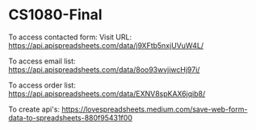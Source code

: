 # CS1080-Final

To access contacted form:
Visit URL: https://api.apispreadsheets.com/data/j9XFtb5nxjUVuW4L/

To access email list:
https://api.apispreadsheets.com/data/8oo93wvjiwcHj97i/

To access order list:
https://api.apispreadsheets.com/data/EXNV8spKAX6jqib8/ 

To create api's:
https://lovespreadsheets.medium.com/save-web-form-data-to-spreadsheets-880f95431f00
